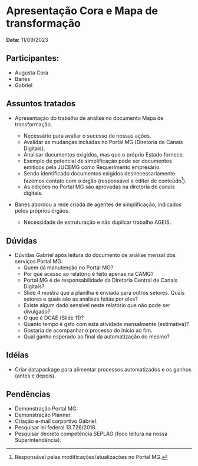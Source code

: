 # Apresentação Cora e Mapa de transformação

**Data:** 11/09/2023

## Participantes:

- Augusta Cora
- Banes
- Gabriel

## Assuntos tratados

- Apresentação do trabalho de análise no documento Mapa de transformação.
    - Necessário para avaliar o sucesso de nossas ações.
    - Avalidar as mudanças incluídas no Portal MG (Diretoria de Canais Digitais).
    - Analisar documentos exigidos, mas que o próprio Estado fornece.
    - Exemplo de potencial de simplificação pode ser documentos emitidos pela JUCEMG como Requerimento empresário.
    - Sendo identificado documentos exigidos desnecessariamente fazemos contato com o órgão (responsável e editor de conteúdo[^1]).
    - As edições no Portal MG são aprovadas na diretoria de canais digitais.

- Banes abordou a rede criada de agentes de simplificação, indicados pelos próprios órgãos.
    - Necessidade de estruturação e não duplicar trabalho AGEIS.

## Dúvidas

- Dúvidas Gabriel após leitura do documento de análise mensal dos serviços Portal MG:
    - Quem dá manutenção no Portal MG?
    - Por que acesso ao relatório é feito apenas na CAMG?
    - Portal MG é de responsabilidade da Diretoria Central de Canais Digitais?
    - Slide 4 mostra que a planilha é enviada para outros setores. Quais setores e quais são as análises feitas por eles?
    - Existe algum dado sensível neste relatório que não pode ser divulgado?
    - O que é DCAE (Slide 11)?
    - Quanto tempo é gsto com esta atividade mensalmente (estimativa)?
    - Gostaria de acompanhar o processo do início ao fim.
    - Qual ganho esperado ao final da automatização do mesmo?

## Idéias

- Criar datapackage para alimentar processos automatizados e os ganhos (antes e depois).

## Pendências

- Demonstração Portal MG.
- Demonstração Planner.
- Criação e-mail corportivo Gabriel.
- Pesquisar lei federal 13.726/2018.
- Pesquisar decreto competência SEPLAG (foco leitura na nossa Superintendência).

[^1]: Responsável pelas modificações/atualizações no Portal MG.
